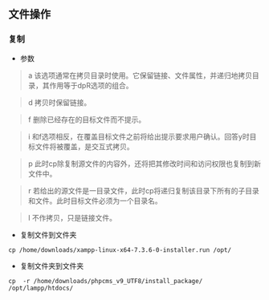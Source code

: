 ## 文件操作

### 复制
- 参数

> a 该选项通常在拷贝目录时使用。它保留链接、文件属性，并递归地拷贝目录，其作用等于dpR选项的组合。

> d 拷贝时保留链接。

> f 删除已经存在的目标文件而不提示。

> i 和f选项相反，在覆盖目标文件之前将给出提示要求用户确认。回答y时目标文件将被覆盖，是交互式拷贝。

> p 此时cp除复制源文件的内容外，还将把其修改时间和访问权限也复制到新文件中。

> r 若给出的源文件是一目录文件，此时cp将递归复制该目录下所有的子目录和文件。此时目标文件必须为一个目录名。

> l 不作拷贝，只是链接文件。

- 复制文件到文件夹
```shell
cp /home/downloads/xampp-linux-x64-7.3.6-0-installer.run /opt/
```

- 复制文件夹到文件夹
```shell
cp  -r /home/downloads/phpcms_v9_UTF8/install_package/ /opt/lampp/htdocs/
```
